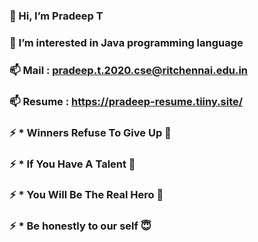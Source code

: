 ### 👋 Hi, I’m Pradeep T
### 👀 I’m interested in Java programming language
### 📫 Mail : pradeep.t.2020.cse@ritchennai.edu.in
### 📫 Resume : https://pradeep-resume.tiiny.site/
### ⚡ * Winners Refuse To Give Up 🌅
### ⚡ * If You Have A Talent 👀
### ⚡ * You Will Be The Real Hero 🤗
### ⚡ * Be honestly to our self 😇
<!--
**Pradeep1024-wq/Pradeep1024-wq** is a ✨ _special_ ✨ repository because its `README.md` (this file) appears on your GitHub profile.
-->
